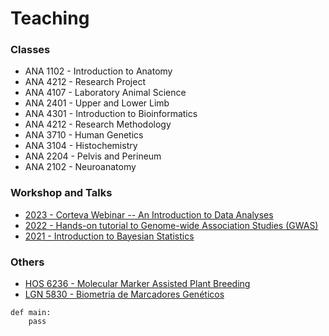 # Teaching


### Classes

- ANA 1102 - Introduction to Anatomy
- ANA 4212 - Research Project
- ANA 4107 - Laboratory Animal Science 
- ANA 2401 - Upper and Lower Limb 
- ANA 4301 - Introduction to Bioinformatics 
- ANA 4212 - Research Methodology
- ANA 3710 - Human Genetics
- ANA 3104 - Histochemistry
- ANA 2204 - Pelvis and Perineum 
- ANA 2102 - Neuroanatomy

### Workshop and Talks 

- [2023 - Corteva Webinar -- An Introduction to Data Analyses](class/corteva/index.md)
- [2022 - Hands-on tutorial to Genome-wide Association Studies (GWAS)](class/GWAS/index.md)
- [2021 - Introduction to Bayesian Statistics](class/Bayesian/index.md)


### Others

- [HOS 6236 - Molecular Marker Assisted Plant Breeding](https://hos6236.github.io/) 
- [LGN 5830 - Biometria de Marcadores Genéticos](http://augustogarcia.me/Biometria-de-Marcadores/)

```
def main:
    pass
```
